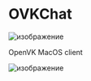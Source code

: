 # OVKChat

![изображение](https://github.com/misha99fr/OVKGigaChat/assets/83592338/c169e3a1-c6ab-48c5-8ce1-0cdb0c0eff4f)

OpenVK MacOS client

![изображение](https://github.com/misha99fr/OVKGigaChat/assets/83592338/f4dd041d-8001-4faa-9961-0c2f723881ef)
